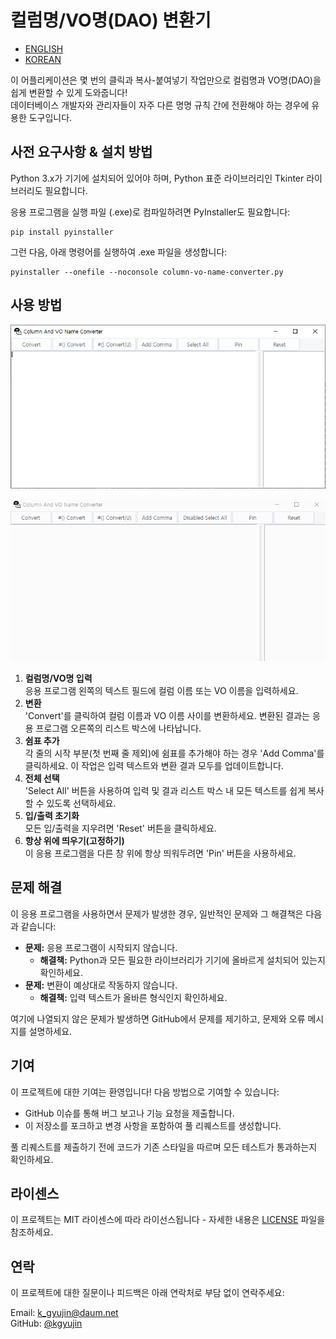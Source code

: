 # 컬럼명/VO명(DAO) 변환기
- [ENGLISH](README.md)
- [KOREAN](README-kr.md)

이 어플리케이션은 몇 번의 클릭과 복사-붙여넣기 작업만으로 컬럼명과 VO명(DAO)을 쉽게 변환할 수 있게 도와줍니다!  
데이터베이스 개발자와 관리자들이 자주 다른 명명 규칙 간에 전환해야 하는 경우에 유용한 도구입니다.



## 사전 요구사항 & 설치 방법
Python 3.x가 기기에 설치되어 있어야 하며, Python 표준 라이브러리인 Tkinter 라이브러리도 필요합니다.

응용 프로그램을 실행 파일 (.exe)로 컴파일하려면 PyInstaller도 필요합니다:
```shell
pip install pyinstaller
```

그런 다음, 아래 명령어를 실행하여 .exe 파일을 생성합니다:
```shell
pyinstaller --onefile --noconsole column-vo-name-converter.py
```



## 사용 방법
![처음 실행 화면](initial-screen.png)

![동작 화면](action-screen.gif)

1. **컬럼명/VO명 입력**  
   응용 프로그램 왼쪽의 텍스트 필드에 컬럼 이름 또는 VO 이름을 입력하세요.
3. **변환**  
   'Convert'를 클릭하여 컬럼 이름과 VO 이름 사이를 변환하세요. 변환된 결과는 응용 프로그램 오른쪽의 리스트 박스에 나타납니다.
5. **쉼표 추가**  
   각 줄의 시작 부분(첫 번째 줄 제외)에 쉼표를 추가해야 하는 경우 'Add Comma'를 클릭하세요. 이 작업은 입력 텍스트와 변환 결과 모두를 업데이트합니다.
7. **전체 선택**  
   'Select All' 버튼을 사용하여 입력 및 결과 리스트 박스 내 모든 텍스트를 쉽게 복사할 수 있도록 선택하세요.
9. **입/출력 초기화**  
    모든 입/출력을 지우려면 'Reset' 버튼을 클릭하세요.
11. **항상 위에 띄우기(고정하기)**  
    이 응용 프로그램을 다른 창 위에 항상 띄워두려면 'Pin' 버튼을 사용하세요.



## 문제 해결
이 응용 프로그램을 사용하면서 문제가 발생한 경우, 일반적인 문제와 그 해결책은 다음과 같습니다:

- **문제:** 응용 프로그램이 시작되지 않습니다.
  - **해결책:** Python과 모든 필요한 라이브러리가 기기에 올바르게 설치되어 있는지 확인하세요.
- **문제:** 변환이 예상대로 작동하지 않습니다.
  - **해결책:** 입력 텍스트가 올바른 형식인지 확인하세요.

여기에 나열되지 않은 문제가 발생하면 GitHub에서 문제를 제기하고, 문제와 오류 메시지를 설명하세요.



## 기여
이 프로젝트에 대한 기여는 환영입니다! 다음 방법으로 기여할 수 있습니다:

- GitHub 이슈를 통해 버그 보고나 기능 요청을 제출합니다.
- 이 저장소를 포크하고 변경 사항을 포함하여 풀 리퀘스트를 생성합니다.

풀 리퀘스트를 제출하기 전에 코드가 기존 스타일을 따르며 모든 테스트가 통과하는지 확인하세요.



## 라이센스
이 프로젝트는 MIT 라이센스에 따라 라이선스됩니다 - 자세한 내용은 [LICENSE](LICENSE) 파일을 참조하세요.



## 연락
이 프로젝트에 대한 질문이나 피드백은 아래 연락처로 부담 없이 연락주세요:

Email: k_gyujin@daum.net  
GitHub: [@kgyujin](https://github.com/kgyujin)